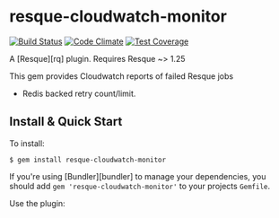 resque-cloudwatch-monitor
============
[![Build Status](https://travis-ci.org/YotpoLtd/resque-cloudwatch-monitor.svg)](https://travis-ci.org/YotpoLtd/resque-cloudwatch-monitor)
[![Code Climate](https://codeclimate.com/github/YotpoLtd/resque-cloudwatch-monitor/badges/gpa.svg)](https://codeclimate.com/github/YotpoLtd/resque-cloudwatch-monitor)
[![Test Coverage](https://codeclimate.com/github/YotpoLtd/resque-cloudwatch-monitor/badges/coverage.svg)](https://codeclimate.com/github/YotpoLtd/resque-cloudwatch-monitor/coverage)

A [Resque][rq] plugin. Requires Resque ~> 1.25

This gem provides Cloudwatch reports of failed Resque jobs

  * Redis backed retry count/limit.


Install & Quick Start
---------------------

To install:

    $ gem install resque-cloudwatch-monitor

If you're using [Bundler][bundler] to manage your dependencies, you should add `gem
'resque-cloudwatch-monitor'` to your projects `Gemfile`.


Use the plugin:
